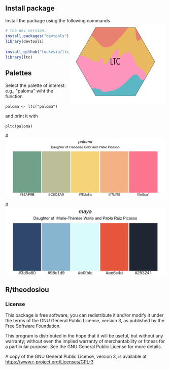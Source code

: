 ## Install package
Install the package using the following commands  <img align="right" src="ReadMEFigures/logo.png" width=300>


```r
# the dev version:
install.packages("devtools") 
library(devtools)

install_github("loukesio/ltc_palettes")
library(ltc)
```



## Palettes

Select the palette of interest: e.g., "paloma" wiht the function 

`paloma <- ltc("paloma")`

and print it with 

`pltc(paloma)`

#<img src="Paloma.png">

#<img src="maya.png">

## R/theodosiou

### License

This package is free software; you can redistribute it and/or modify it
under the terms of the GNU General Public License, version 3, as
published by the Free Software Foundation.

This program is distributed in the hope that it will be useful, but
without any warranty; without even the implied warranty of
merchantability or fitness for a particular purpose.  See the GNU
General Public License for more details.

A copy of the GNU General Public License, version 3, is available at
<https://www.r-project.org/Licenses/GPL-3>
